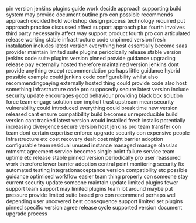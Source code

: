 pin version jenkins plugins guide work decide approach supporting build system may provide document outline pro con possible recommends approach decided hold workshop design process technology required put approach practice discussed affect support approach plus fourth involves third party necessarily affect way support product fourth pro con articulated release working stable infrastructure code unpinned version fresh installation includes latest version everything host essentially become saas provider maintain limited suite plugins periodically release stable version jenkins code suite plugins version pinned provide guidance upgrading release pay externally hosted therefore maintained version jenkins dont provide anything except recommendation perhaps little guidance hybrid possible example could jenkins code configurability whilst also recommendingpaying externally hosted thing could provide code also host something infrastructure code pro supposedly secure latest version include security update encourages good behaviour providing black box solution force team engage solution con implicit trust upstream mean security vulnerability could introduced everything could break time new version released cant ensure compatibility build becomes unreproducible build version cant tracked latest version would installed fresh installs potentially increasing divergence secure version host jenkins pro team transfer con team dont certain expertise enforce upgrade security con expensive people infrastructure etc cost recovery dealt cost might barrier adoption configurable team residual unused instance managed manage olasslas mtmsmt agreement service becomes single point failure service team uptime etc release stable pinned version periodically pro user reassured work therefore lower barrier adoption central point monitoring security fix automated testing integrationacceptance version compatibility etc possible guidance optimised workflow easier team thing properly con someone stay current security update someone maintain update limited plugins fewer support team support may limited plugins team lot around maybe put pressure provide limited suite based pro con recommend perhaps well depending user uncovered best consequence support limited set plugins pinned specific version agree release cycle supported version document upgrade process